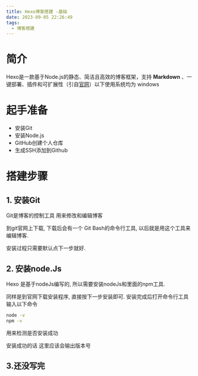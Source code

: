 ```yaml
---
title: Hexo博客搭建 -基础
date: 2023-09-05 22:26:49
tags:
  - 博客搭建
---
```

# 简介
Hexo是一款基于Node.js的静态、简洁且高效的博客框架，支持 **Markdown** 、一键部署、插件和可扩展性（引自[官网](https://hexo.io/zh-cn/)）以下使用系统均为 windows

# 起手准备
- 安装Git
- 安装Node.js
- GitHub创建个人仓库
- 生成SSH添加到Github

# 搭建步骤
## 1. 安装Git
Git是博客的控制工具 用来修改和编辑博客

到git官网上下载, 下载后会有一个 Git Bash的命令行工具, 以后就是用这个工具来编辑博客.

安装过程只需要默认点下一步就好.

## 2. 安装node.Js
Hexo 是基于nodeJs编写的, 所以需要安装nodeJs和里面的npm工具.

同样是到官网下载安装程序, 直接按下一步安装即可.
安装完成后打开命令行工具输入以下命令
```cmd
node -v
npm -v
```
用来检测是否安装成功

安装成功的话 这里应该会输出版本号

## 3.还没写完


